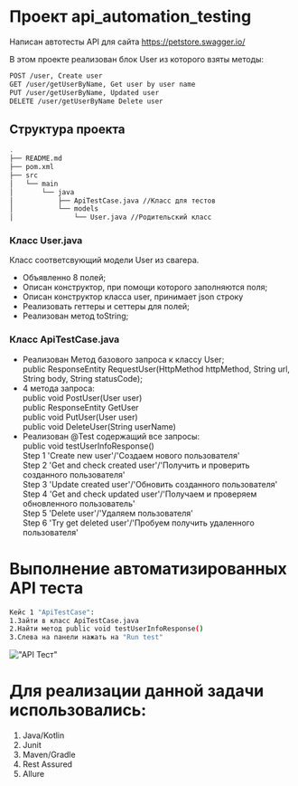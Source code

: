 # Проект api_automation_testing

Написан автотесты API для сайта https://petstore.swagger.io/

В этом проекте реализован блок User из которого взяты методы:
```bash
POST /user, Create user
GET /user/getUserByName, Get user by user name
PUT /user/getUserByName, Updated user
DELETE /user/getUserByName Delete user
```

## Cтруктура проекта
```bash
.
├── README.md
├── pom.xml
├── src
│   └── main
│       └── java
│           ├── ApiTestCase.java //Класс для тестов 
│           └── models
│               └── User.java //Родительский класс
```
### Класс User.java
Класс соответсвующий модели User из свагера.
* Объявленно 8 полей;
* Описан конструктор, при помощи которого заполняются поля;
* Описан конструктор класса user, принимает json строку
* Реализовать геттеры и сеттеры для полей;
* Реализован метод toString;

### Класс ApiTestCase.java
* Реализован Метод базового запроса к классу User;</br>
public ResponseEntity<String> RequestUser(HttpMethod httpMethod, String url, String body, String statusCode);
* 4 метода запроса:</br>
public void PostUser(User user)</br>
public ResponseEntity<String> GetUser</br>
public void PutUser(User user)</br>
public void DeleteUser(String userName)</br>
* Реализован @Test содержащий все запросы:</br>
public void testUserInfoResponse() </br>
Step 1 'Create new user'/'Создаем нового пользователя'</br>
Step 2 'Get and check created user'/'Получить и проверить созданного пользователя'</br>
Step 3 'Update created user'/'Обновить созданного пользователя'</br>
Step 4 'Get and check updated user'/'Получаем и проверяем обновленного пользователь'</br>
Step 5 'Delete user'/'Удаляем пользователя'</br>
Step 6 'Try get deleted user'/'Пробуем получить удаленного пользователя'</br>

# Выполнение автоматизированных API теста
```bash
Кейс 1 "ApiTestCase":
1.Зайти в класс ApiTestCase.java
2.Найти метод public void testUserInfoResponse() 
3.Слева на панели нажать на "Run test"
```
!["API Тест"](/Users/ekaterinastepanuk/IdeaProjects/api_automation_testing/Docs/APITest.png)

# Для реализации данной задачи использовались:
1. Java/Kotlin
2. Junit
3. Maven/Gradle
4. Rest Assured
5. Allure